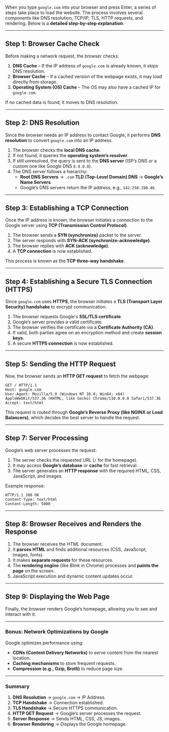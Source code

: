 When you type `google.com` into your browser and press Enter, a series of steps take place to load the website. The process involves several components like DNS resolution, TCP/IP, TLS, HTTP requests, and rendering. Below is a **detailed step-by-step explanation**:

---



## **Step 1: Browser Cache Check**
Before making a network request, the browser checks:
1. **DNS Cache** – If the IP address of `google.com` is already known, it skips DNS resolution.
2. **Browser Cache** – If a cached version of the webpage exists, it may load directly from storage.
3. **Operating System (OS) Cache** – The OS may also have a cached IP for `google.com`.

If no cached data is found, it moves to DNS resolution.

---

## **Step 2: DNS Resolution**
Since the browser needs an IP address to contact Google, it performs **DNS resolution** to convert `google.com` into an IP address.

1. The browser checks the **local DNS cache**.
2. If not found, it queries the **operating system’s resolver**.
3. If still unresolved, the query is sent to the **DNS server** (ISP’s DNS or a custom one like Google DNS `8.8.8.8`).
4. The DNS server follows a hierarchy:
   - **Root DNS Servers** → `.com` **TLD (Top-Level Domain) DNS** → **Google’s Name Servers**.
   - Google’s DNS servers return the IP address, e.g., `142.250.190.46`.

---

## **Step 3: Establishing a TCP Connection**
Once the IP address is known, the browser initiates a connection to the Google server using **TCP (Transmission Control Protocol)**.

1. The browser sends a **SYN (synchronize)** packet to the server.
2. The server responds with **SYN-ACK (synchronize-acknowledge)**.
3. The browser replies with **ACK (acknowledge)**.
4. A **TCP connection** is now established.

This process is known as the **TCP three-way handshake**.

---

## **Step 4: Establishing a Secure TLS Connection (HTTPS)**
Since `google.com` uses **HTTPS**, the browser initiates a **TLS (Transport Layer Security) handshake** to encrypt communication.

1. The browser requests Google's **SSL/TLS certificate**.
2. Google’s server provides a valid certificate.
3. The browser verifies the certificate via a **Certificate Authority (CA)**.
4. If valid, both parties agree on an encryption method and create **session keys**.
5. A secure **HTTPS connection** is now established.

---

## **Step 5: Sending the HTTP Request**
Now, the browser sends an **HTTP GET request** to fetch the webpage:

```
GET / HTTP/1.1
Host: google.com
User-Agent: Mozilla/5.0 (Windows NT 10.0; Win64; x64) AppleWebKit/537.36 (KHTML, like Gecko) Chrome/110.0.0.0 Safari/537.36
Accept: text/html
```

This request is routed through **Google’s Reverse Proxy (like NGINX or Load Balancers)**, which decides the best server to handle the request.

---

## **Step 7: Server Processing**
Google’s web server processes the request:
1. The server checks the requested URL (`/` for the homepage).
2. It may access **Google’s database** or **cache** for fast retrieval.
3. The server generates an **HTTP response** with the required HTML, CSS, JavaScript, and images.

Example response:
```
HTTP/1.1 200 OK
Content-Type: text/html
Content-Length: 5000
```

---

## **Step 8: Browser Receives and Renders the Response**
1. The browser receives the HTML document.
2. It **parses HTML** and finds additional resources (CSS, JavaScript, images, fonts).
3. It makes **separate requests** for these resources.
4. The **rendering engine** (like Blink in Chrome) processes and **paints the page** on the screen.
5. JavaScript execution and dynamic content updates occur.

---

## **Step 9: Displaying the Web Page**
Finally, the browser renders Google’s homepage, allowing you to see and interact with it.

---

### **Bonus: Network Optimizations by Google**
Google optimizes performance using:
- **CDNs (Content Delivery Networks)** to serve content from the nearest location.
- **Caching mechanisms** to store frequent requests.
- **Compression (e.g., Gzip, Brotli)** to reduce page size.

---

### **Summary**
1. **DNS Resolution** → `google.com` → IP Address.
2. **TCP Handshake** → Connection established.
3. **TLS Handshake** → Secure HTTPS communication.
4. **HTTP GET Request** → Google’s server processes the request.
5. **Server Response** → Sends HTML, CSS, JS, images.
6. **Browser Rendering** → Displays the Google homepage.

